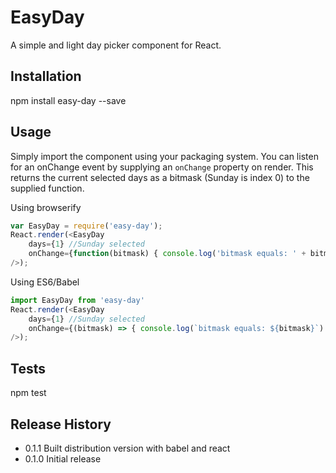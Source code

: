 EasyDay
=======

A simple and light day picker component for React.

## Installation

npm install easy-day --save

## Usage

Simply import the component using your packaging system. You can listen for an onChange event by supplying an `onChange` 
property on render. This returns the current selected days as a bitmask (Sunday is index 0) to the supplied function.

Using browserify

```javascript
var EasyDay = require('easy-day');
React.render(<EasyDay 
    days={1} //Sunday selected
    onChange={function(bitmask) { console.log('bitmask equals: ' + bitmask) } }
/>);
```
Using ES6/Babel

```javascript
import EasyDay from 'easy-day'
React.render(<EasyDay 
    days={1} //Sunday selected
    onChange={(bitmask) => { console.log(`bitmask equals: ${bitmask}`) } }
/>);
```

## Tests

npm test

## Release History

* 0.1.1 Built distribution version with babel and react
* 0.1.0 Initial release